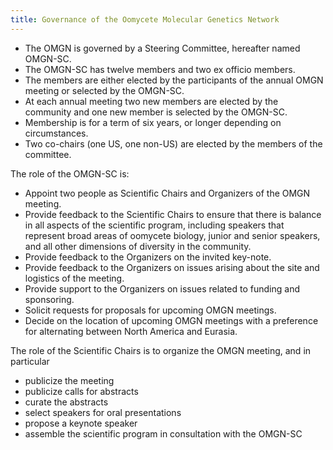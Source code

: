 ```yaml
---
title: Governance of the Oomycete Molecular Genetics Network
---
```


- The OMGN is governed by a Steering Committee, hereafter named OMGN-SC.
- The OMGN-SC has twelve members and two ex officio members.
- The members are either elected by the participants of the annual OMGN meeting or selected by the OMGN-SC.
- At each annual meeting two new members are elected by the community and one new member is selected by the OMGN-SC.
- Membership is for a term of six years, or longer depending on circumstances.
- Two co-chairs (one US, one non-US) are elected by the members of the committee.

The role of the OMGN-SC is:

- Appoint two people as Scientific Chairs and Organizers of the OMGN meeting.
- Provide feedback to the Scientific Chairs to ensure that there is balance in
  all aspects of the scientific program, including speakers that represent broad
  areas of oomycete biology, junior and senior speakers, and all other dimensions
  of diversity in the community. 
- Provide feedback to the Organizers on the invited key-note.
- Provide feedback to the Organizers on issues arising about the site and logistics of the meeting.
- Provide support to the Organizers on issues related to funding and sponsoring.
- Solicit requests for proposals for upcoming OMGN meetings.
- Decide on the location of upcoming OMGN meetings with a preference for alternating between North America and Eurasia.

The role of the Scientific Chairs is to organize the OMGN meeting, and in particular

- publicize the meeting
- publicize calls for abstracts
- curate the abstracts
- select speakers for oral presentations
- propose a keynote speaker
- assemble the scientific program in consultation with the OMGN-SC
